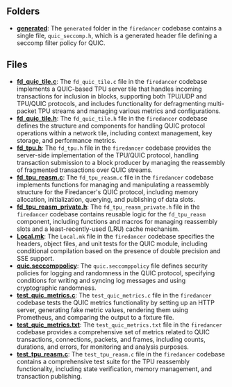 ## Folders
- **[generated](quic/generated.driver.md)**: The `generated` folder in the `firedancer` codebase contains a single file, `quic_seccomp.h`, which is a generated header file defining a seccomp filter policy for QUIC.

## Files
- **[fd_quic_tile.c](quic/fd_quic_tile.c.driver.md)**: The `fd_quic_tile.c` file in the `firedancer` codebase implements a QUIC-based TPU server tile that handles incoming transactions for inclusion in blocks, supporting both TPU/UDP and TPU/QUIC protocols, and includes functionality for defragmenting multi-packet TPU streams and managing various metrics and configurations.
- **[fd_quic_tile.h](quic/fd_quic_tile.h.driver.md)**: The `fd_quic_tile.h` file in the `firedancer` codebase defines the structure and components for handling QUIC protocol operations within a network tile, including context management, key storage, and performance metrics.
- **[fd_tpu.h](quic/fd_tpu.h.driver.md)**: The `fd_tpu.h` file in the `firedancer` codebase provides the server-side implementation of the TPU/QUIC protocol, handling transaction submission to a block producer by managing the reassembly of fragmented transactions over QUIC streams.
- **[fd_tpu_reasm.c](quic/fd_tpu_reasm.c.driver.md)**: The `fd_tpu_reasm.c` file in the `firedancer` codebase implements functions for managing and manipulating a reassembly structure for the Firedancer's QUIC protocol, including memory allocation, initialization, querying, and publishing of data slots.
- **[fd_tpu_reasm_private.h](quic/fd_tpu_reasm_private.h.driver.md)**: The `fd_tpu_reasm_private.h` file in the `firedancer` codebase contains reusable logic for the `fd_tpu_reasm` component, including functions and macros for managing reassembly slots and a least-recently-used (LRU) cache mechanism.
- **[Local.mk](quic/Local.mk.driver.md)**: The `Local.mk` file in the `firedancer` codebase specifies the headers, object files, and unit tests for the QUIC module, including conditional compilation based on the presence of double precision and SSE support.
- **[quic.seccomppolicy](quic/quic.seccomppolicy.driver.md)**: The `quic.seccomppolicy` file defines security policies for logging and randomness in the QUIC protocol, specifying conditions for writing and syncing log messages and using cryptographic randomness.
- **[test_quic_metrics.c](quic/test_quic_metrics.c.driver.md)**: The `test_quic_metrics.c` file in the `firedancer` codebase tests the QUIC metrics functionality by setting up an HTTP server, generating fake metric values, rendering them using Prometheus, and comparing the output to a fixture file.
- **[test_quic_metrics.txt](quic/test_quic_metrics.txt.driver.md)**: The `test_quic_metrics.txt` file in the `firedancer` codebase provides a comprehensive set of metrics related to QUIC transactions, connections, packets, and frames, including counts, durations, and errors, for monitoring and analysis purposes.
- **[test_tpu_reasm.c](quic/test_tpu_reasm.c.driver.md)**: The `test_tpu_reasm.c` file in the `firedancer` codebase contains a comprehensive test suite for the TPU reassembly functionality, including state verification, memory management, and transaction publishing.
